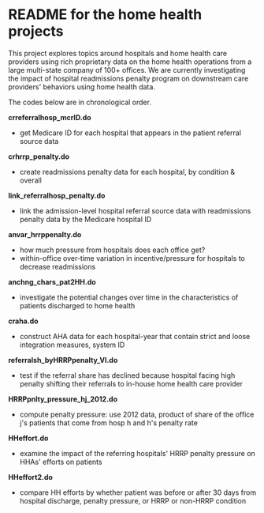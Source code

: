 # README for the home health projects
This project explores topics around hospitals and home health care providers using rich proprietary data on the home health operations from a large multi-state company of 100+ offices. We are currently investigating the impact of hospital readmissions penalty program on downstream care providers' behaviors using home health data.

The codes below are in chronological order.

**crreferralhosp_mcrID.do**
- get Medicare ID for each hospital that appears in the patient referral source data

**crhrrp_penalty.do**
- create readmissions penalty data for each hospital, by condition & overall

**link_referralhosp_penalty.do**
- link the admission-level hospital referral source data with readmissions penalty data by the Medicare hospital ID

**anvar_hrrppenalty.do**
- how much pressure from hospitals does each office get?
- within-office over-time variation in incentive/pressure for hospitals to decrease readmissions

**anchng_chars_pat2HH.do**
- investigate the potential changes over time in the characteristics of patients discharged to home health

**craha.do**
- construct AHA data for each hospital-year that contain strict and loose integration measures, system ID

**referralsh_byHRRPpenalty_VI.do**
- test if the referral share has declined because hospital facing high penalty shifting their referrals to in-house home health care provider

**HRRPpnlty_pressure_hj_2012.do**
- compute penalty pressure: use 2012 data, product of share of the office j's patients that come from hosp h and h's penalty rate

**HHeffort.do**
- examine the impact of the referring hospitals' HRRP penalty pressure on HHAs' efforts on patients

**HHeffort2.do**
- compare HH efforts by whether patient was before or after 30 days from hospital discharge, penalty pressure, or HRRP or non-HRRP condition
